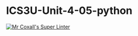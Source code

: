 # ICS3U-Unit-4-05-python

[![Mr Coxall's Super Linter](https://github.com/Johanna-liu16/ICS3U-Unit-4-05-python/workflows/Mr%20Coxall's%20Super%20Linter/badge.svg)](https://github.com/Johanna-liu16/ICS3U-Unit-4-05-python/actions/)
